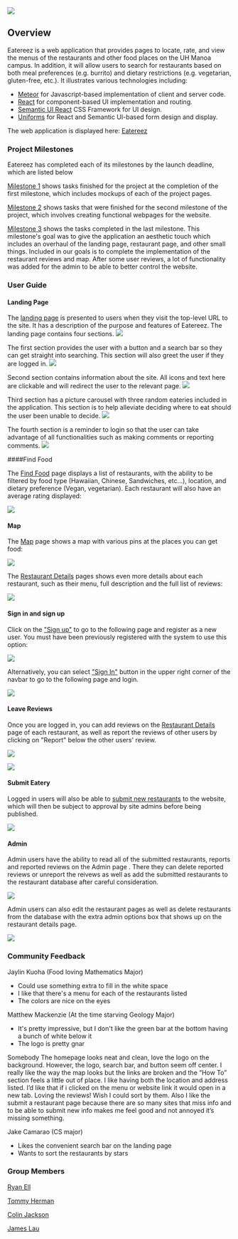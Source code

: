 ![](images/Final-landing.png)
## Overview 

Eatereez is a web application that provides pages to locate, rate, and view the menus of the restaurants and other food places on the UH Manoa campus. In addition, it will allow users to search for restaurants based on both meal preferences (e.g. burrito) and dietary restrictions (e.g. vegetarian, gluten-free, etc.).  It illustrates various technologies including:

* [Meteor](https://www.meteor.com/) for Javascript-based implementation of client and server code. 
* [React](https://reactjs.org/) for component-based UI implementation and routing.
* [Semantic UI React](https://react.semantic-ui.com/) CSS Framework for UI design.
* [Uniforms](https://uniforms.tools/) for React and Semantic UI-based form design and display.

The web application is displayed here:
[Eatereez](http://eatereez.meteorapp.com/#/)

### Project Milestones

Eatereez has completed each of its milestones by the launch deadline, which are listed below
 
[Milestone 1](https://github.com/nutrition-positions/eatereez/projects/1) shows tasks finished for the project at the
 completion of the
 first milestone, which includes mockups of each of the project pages.

[Milestone 2](https://github.com/nutrition-positions/eatereez/projects/2) shows tasks that were finished for the
 second milestone of the project, which involves creating functional webpages for the website.

[Milestone 3](https://github.com/nutrition-positions/eatereez/projects/3) shows the tasks completed in the last milestone. This milestone's goal was to give the application an aesthetic touch which includes an overhaul of the landing page, restaurant page, and other small things. Included in our goals is to complete the implementation of the restaurant reviews and map. After some user reviews, a lot of functionality was added for the admin to be able to better control the website.

### User Guide

#### Landing Page

The [landing page](http://eatereez.meteorapp.com/#/) is presented to users when they visit the top-level URL to the site. It has a description of the purpose and features of Eatereez. The landing page contains four sections. 
![](images/LandingPage-M3.png)

The first section provides the user with a button and a search bar so they can get straight into searching. This section will also greet the user if they are logged in.
![](images/LandingPage-Greet-User.png)

Second section contains information about the site. All icons and text here are clickable and will redirect the user to the relevant page. 
![](images/LandingPage-Info1.png)

Third section has a picture carousel with three random eateries included in the application. This section is to help
 alleviate
 deciding
 where to eat
 should the user been unable to decide. 
![](images/LandingPage-Random.png)

The fourth section is a reminder to login so that the user can take advantage of all functionalities such as making comments or reporting comments.
![](images/LandingPage-Info2.png)

####Find Food

The [Find Food](http://eatereez.meteorapp.com/#/food) page displays a list of restaurants, with the ability to be filtered by food type (Hawaiian, Chinese, Sandwiches, etc...), location, and dietary preference (Vegan, vegetarian). Each restaurant will also have an average rating displayed:

![](images/Final-food-finder.png)

#### Map

The [Map](http://eatereez.meteorapp.com/#/map) page shows a map with various pins at the places you can get food:

![](images/Final-map.png)

The [Restaurant Details](http://eatereez.meteorapp.com/#/details/cd8Yp98TZpR4fnpqT) pages shows even more details about each restaurant, such as their menu, full description and the full list of reviews:

![](images/Final-restaurant-details.png)

#### Sign in and sign up

Click on the ["Sign up"](http://eatereez.meteorapp.com/#/signup) to go to the following page and register as a new
 user.  You must have been previously registered with the system to use this option:
 
![](images/Final-signup.png)
  
Alternatively, you can select ["Sign In"](http://eatereez.meteorapp.com/#/signin) button in the upper right corner of
 the navbar to go to the following page and login.

![](images/Final-signin.png)

#### Leave Reviews

Once you are logged in, you can add reviews on the [Restaurant Details](http://eatereez.meteorapp.com/#/) page of
 each restaurant, as well as report the reviews of other users by clicking on "Report" below the other users' review.

![](images/Final-reviews.png)

![](images/Final-report-listing.png)

#### Submit Eatery

Logged in users will also be able to [submit new restaurants](http://eatereez.meteorapp.com/#/submit-restaurant) to the website, which will then be subject to approval by site admins before being published.

![](images/Final-submit-restaurant.png)

#### Admin

Admin users have the ability to read all of the submitted restaurants, reports and reported reviews on the Admin page
. There they can delete reported reviews or unreport the reivews as well as add the submitted restaurants to the
 restaurant database after careful consideration.
 
 ![](images/Final-admin.png)
 
 Admin users can also edit the restaurant pages as well as delete restaurants from the database with the extra admin
  options box that shows up on the restaurant details page.
 
 ![](images/Final-admin-restaurant-details.png)

### Community Feedback

Jaylin Kuoha (Food loving Mathematics Major)
- Could use something extra to fill in the white space
- I like that there's a menu for each of the restaurants listed
- The colors are nice on the eyes

Matthew Mackenzie (At the time starving Geology Major)
- It's pretty impressive, but I don't like the green bar at the bottom having a bunch of white below it
- The logo is pretty gnar

Somebody
The homepage looks neat and clean, love the logo on the background.  However, the logo, search bar, and button seem off center. I really like the way the map looks but the links are broken and the “How To” section feels a little out of place.  I like having both the location and address listed.  I’d like that if i clicked on the menu or website link it would open in a new tab.   Loving the reviews! Wish I could sort by them.  Also I like the submit a restaurant page because there are so many sites that miss info and to be able to submit new info makes me feel good and not annoyed it’s missing something.

Jake Camarao (CS major)
- Likes the convenient search bar on the landing page
- Wants to sort the restaurants by stars

### Group Members
[Ryan Ell](https://ryanell.github.io)

[Tommy Herman](https://hermantw.github.io)

[Colin Jackson](https://colinj23.github.io)

[James Lau](https://jklaulau.github.io)

